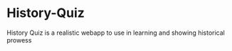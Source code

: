 # History-Quiz
History Quiz is a realistic webapp to use in learning and showing historical prowess
